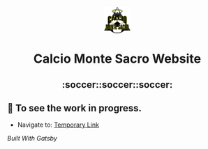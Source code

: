 <p align="center">
    <img alt="Calcio Monte Sacro" src="/github/icon-72x72.png" width="60" />
</p>
<h1 align="center">
  Calcio Monte Sacro Website
</h1>
<h2 align="center">:soccer::soccer::soccer:</h2>

## :checkered_flag: To see the work in progress.

-  Navigate to: <a href="https://chaua0927.github.io/calcio-monte-sacro">Temporary Link</a>


_Built With Gatsby_
